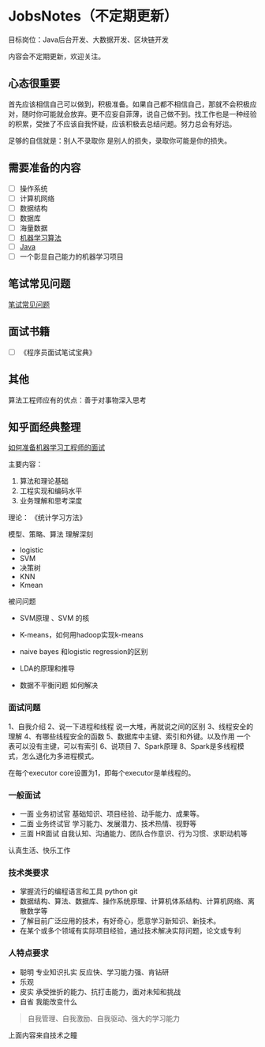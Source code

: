 # JobsNotes（不定期更新）

目标岗位：Java后台开发、大数据开发、区块链开发

内容会不定期更新，欢迎关注。

## 心态很重要

首先应该相信自己可以做到，积极准备。如果自己都不相信自己，那就不会积极应对，随时你可能就会放弃。更不应妄自菲薄，说自己做不到。找工作也是一种经验的积累，受挫了不应该自我怀疑，应该积极去总结问题。努力总会有好运。

足够的自信就是：别人不录取你 是别人的损失，录取你可能是你的损失。

## 需要准备的内容

- [ ] 操作系统
- [ ] 计算机网络
- [ ] 数据结构
- [ ] 数据库
- [ ] 海量数据
- [ ] [机器学习算法](./MachineLearning/)
- [ ] [Java](./Java/)
- [ ] 一个彰显自己能力的机器学习项目

## 笔试常见问题
 
  [笔试常见问题](./WrittenExamination/)

## 面试书籍

 - [ ] 《程序员面试笔试宝典》

## 其他

   算法工程师应有的优点：善于对事物深入思考


## 知乎面经典整理

[如何准备机器学习工程师的面试](https://www.zhihu.com/question/23259302)

主要内容：
1. 算法和理论基础
2. 工程实现和编码水平
3. 业务理解和思考深度

理论： 《统计学习方法》

模型、策略、算法 理解深刻
* logistic
* SVM
* 决策树
* KNN
* Kmean

被问问题
* SVM原理 、SVM 的核
* K-means，如何用hadoop实现k-means
* naive bayes 和logistic regression的区别
* LDA的原理和推导

* 数据不平衡问题 如何解决

### 面试问题



1、自我介绍
2、说一下进程和线程 说一大堆，再就说之间的区别
3、线程安全的理解
4、有哪些线程安全的函数
5、数据库中主键、索引和外键。以及作用 一个表可以没有主键，可以有索引
6、说项目
7、Spark原理
8、Spark是多线程模式，怎么退化为多进程模式。

在每个executor core设置为1，即每个executor是单线程的。


### 一般面试
* 一面 业务初试官 基础知识、项目经验、动手能力、成果等。
* 二面 业务终试官 学习能力、发展潜力、技术热情、视野等
* 三面 HR面试  自我认知、沟通能力、团队合作意识、行为习惯、求职动机等
 
认真生活、快乐工作

### 技术类要求
* 掌握流行的编程语言和工具 python  git 
* 数据结构、算法、数据库、操作系统原理、计算机体系结构、计算机网络、离散数学等
* 了解目前广泛应用的技术，有好奇心，愿意学习新知识、新技术。
* 在某个或多个领域有实际项目经验，通过技术解决实际问题，论文或专利

### 人特点要求
 * 聪明 专业知识扎实 反应快、学习能力强、肯钻研
 * 乐观
 * 皮实 承受挫折的能力、抗打击能力，面对未知和挑战
 * 自省 我能改变什么

> 自我管理、自我激励、自我驱动、强大的学习能力

上面内容来自技术之瞳
